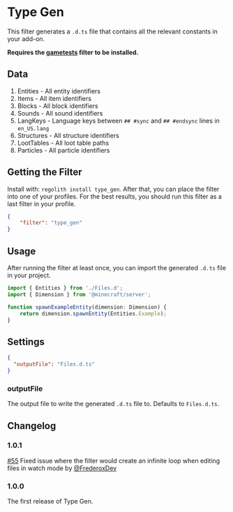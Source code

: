 # Type Gen

This filter generates a `.d.ts` file that contains all the relevant constants in your add-on.

**Requires the [gametests](https://github.com/Bedrock-OSS/regolith-filters/tree/master/gametests) filter to be installed.**

## Data

1. Entities - All entity identifiers
2. Items - All item identifiers
3. Blocks - All block identifiers
4. Sounds - All sound identifiers
5. LangKeys - Language keys between `## #sync` and `## #endsync` lines in `en_US.lang`
6. Structures - All structure identifiers
7. LootTables - All loot table paths
8. Particles - All particle identifiers

## Getting the Filter

Install with: `regolith install type_gen`. After that, you can place the filter into one of your profiles. For the best results, you should run this filter as a last filter in your profile.

```json
{
    "filter": "type_gen"
}
```

## Usage

After running the filter at least once, you can import the generated `.d.ts` file in your project.

```ts
import { Entities } from './Files.d';
import { Dimension } from '@minecraft/server';

function spawnExampleEntity(dimension: Dimension) {
    return dimension.spawnEntity(Entities.Example);
}
```

## Settings

```json
{
  "outputFile": "Files.d.ts"
}
```

### outputFile

The output file to write the generated `.d.ts` file to. Defaults to `Files.d.ts`.

## Changelog

### 1.0.1

[#55](https://github.com/Bedrock-OSS/regolith-filters/pull/55) Fixed issue where the filter would create an infinite loop when editing files in watch mode by [@FrederoxDev](https://github.com/FrederoxDev)

### 1.0.0

The first release of Type Gen.

